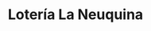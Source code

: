---
title: "Lotería La Neuquina"
url: /neuquen/loteria-la-neuquina-perito-moreno-3/
shop: Lotterie
---